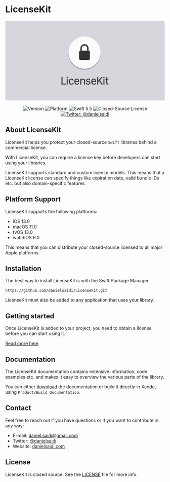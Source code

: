 # LicenseKit

<p align="center">
    <img src ="Resources/Logo.png" width=600 />
</p>

<p align="center">
    <img src="https://img.shields.io/github/v/release/LicenseKit/LicenseKit?color=%2300550&sort=semver" alt="Version" />
    <img src="https://img.shields.io/cocoapods/p/LicenseKit.svg?style=flat" alt="Platform" />
    <img src="https://img.shields.io/badge/Swift-5.5-orange.svg" alt="Swift 5.5" />
    <img src="https://img.shields.io/github/license/KeyboardKit/KeyboardKit" alt="Closed-Source License" />
    <a href="https://twitter.com/danielsaidi">
        <img src="https://img.shields.io/badge/contact-@danielsaidi-blue.svg?style=flat" alt="Twitter: @danielsaidi" />
    </a>
</p>


## About LicenseKit

LicenseKit helps you protect your closed-source `Swift` libraries behind a commercial license.

With LicenseKit, you can require a license key before developers can start using your libraries.

LicenseKit supports standard and custom license models. This means that a LicenseKit license can specify things like expiration date, valid bundle IDs etc. but also domain-specific features.



## Platform Support

LicenseKit supports the following platforms:

* iOS 13.0
* macOS 11.0
* tvOS 13.0
* watchOS 6.0

This means that you can distribute your closed-source licensed to all major Apple platforms.



## Installation

The best way to install LicenseKit is with the Swift Package Manager.

```
https://github.com/danielsaidi/LicenseKit.git
```

LicenseKit must also be added to any application that uses your library.



## Getting started

Once LicenseKit is added to your project, you need to obtain a license before you can start using it.

[Read more here][Getting-Started]



## Documentation

The LicenseKit documentation contains extensive information, code examples etc. and makes it easy to overview the various parts of the library.

You can either [download][Documentation] the documentation or build it directly in Xcode, using `Product/Build Documentation`.



## Contact

Feel free to reach out if you have questions or if you want to contribute in any way:

* E-mail: [daniel.saidi@gmail.com][Email]
* Twitter: [@danielsaidi][Twitter]
* Website: [danielsaidi.com][Website]



## License

LicenseKit is closed source. See the [LICENSE][License] file for more info.



[Email]: mailto:daniel.saidi@gmail.com
[Twitter]: http://www.twitter.com/danielsaidi
[Website]: https://getlicensekit.com
[Licenses]: https://getlicensekit.com/pro

[Documentation]: https://github.com/danielsaidi/Documentation/blob/main/Docs/LicenseKit.doccarchive.zip?raw=true
[License]: https://github.com/danielsaidi/LicenseKit/blob/master/LICENSE

[Getting-Started]: https://github.com/danielsaidi/LicenseKit/blob/master/Readmes/Getting-Started.md
